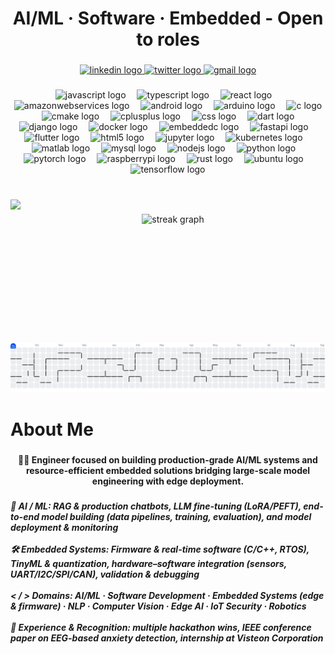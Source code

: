 <h1 align="center">AI/ML · Software · Embedded - Open to roles</h1>

###

<div align="center">
  <a href="https://www.linkedin.com/in/pralhadyadawad" target="_blank">
    <img src="https://img.shields.io/static/v1?message=LinkedIn&logo=linkedin&label=&color=0077B5&logoColor=white&labelColor=&style=for-the-badge" height="25" alt="linkedin logo"  />
  </a>
  <a href="https://x.com/pralhadyadawad" target="_blank">
    <img src="https://img.shields.io/static/v1?message=Twitter&logo=twitter&label=&color=1DA1F2&logoColor=white&labelColor=&style=for-the-badge" height="25" alt="twitter logo"  />
  </a>
  <a href="pralhadyadawad@gmail.com" target="_blank">
    <img src="https://img.shields.io/static/v1?message=Gmail&logo=gmail&label=&color=D14836&logoColor=white&labelColor=&style=for-the-badge" height="25" alt="gmail logo"  />
  </a>
</div>

###

<div align="center">
  <img src="https://cdn.jsdelivr.net/gh/devicons/devicon/icons/javascript/javascript-original.svg" height="35" alt="javascript logo"  />
  <img width="10" />
  <img src="https://cdn.jsdelivr.net/gh/devicons/devicon/icons/typescript/typescript-original.svg" height="35" alt="typescript logo"  />
  <img width="10" />
  <img src="https://cdn.jsdelivr.net/gh/devicons/devicon/icons/react/react-original.svg" height="35" alt="react logo"  />
  <img width="10" />
  <img src="https://cdn.jsdelivr.net/gh/devicons/devicon/icons/amazonwebservices/amazonwebservices-line-wordmark.svg" height="35" alt="amazonwebservices logo"  />
  <img width="10" />
  <img src="https://cdn.jsdelivr.net/gh/devicons/devicon/icons/android/android-original.svg" height="35" alt="android logo"  />
  <img width="10" />
  <img src="https://cdn.jsdelivr.net/gh/devicons/devicon/icons/arduino/arduino-original.svg" height="35" alt="arduino logo"  />
  <img width="10" />
  <img src="https://cdn.jsdelivr.net/gh/devicons/devicon/icons/c/c-original.svg" height="35" alt="c logo"  />
  <img width="10" />
  <img src="https://cdn.jsdelivr.net/gh/devicons/devicon/icons/cmake/cmake-original.svg" height="35" alt="cmake logo"  />
  <img width="10" />
  <img src="https://cdn.jsdelivr.net/gh/devicons/devicon/icons/cplusplus/cplusplus-original.svg" height="35" alt="cplusplus logo"  />
  <img width="10" />
  <img src="https://cdn.jsdelivr.net/gh/devicons/devicon/icons/css3/css3-original.svg" height="35" alt="css logo"  />
  <img width="10" />
  <img src="https://cdn.jsdelivr.net/gh/devicons/devicon/icons/dart/dart-original.svg" height="35" alt="dart logo"  />
  <img width="10" />
  <img src="https://cdn.jsdelivr.net/gh/devicons/devicon/icons/django/django-plain.svg" height="35" alt="django logo"  />
  <img width="10" />
  <img src="https://cdn.jsdelivr.net/gh/devicons/devicon/icons/docker/docker-original.svg" height="35" alt="docker logo"  />
  <img width="10" />
  <img src="https://cdn.jsdelivr.net/gh/devicons/devicon/icons/embeddedc/embeddedc-original.svg" height="35" alt="embeddedc logo"  />
  <img width="10" />
  <img src="https://cdn.jsdelivr.net/gh/devicons/devicon/icons/fastapi/fastapi-original.svg" height="35" alt="fastapi logo"  />
  <img width="10" />
  <img src="https://cdn.jsdelivr.net/gh/devicons/devicon/icons/flutter/flutter-original.svg" height="35" alt="flutter logo"  />
  <img width="10" />
  <img src="https://cdn.jsdelivr.net/gh/devicons/devicon/icons/html5/html5-original.svg" height="35" alt="html5 logo"  />
  <img width="10" />
  <img src="https://cdn.jsdelivr.net/gh/devicons/devicon/icons/jupyter/jupyter-original.svg" height="35" alt="jupyter logo"  />
  <img width="10" />
  <img src="https://cdn.jsdelivr.net/gh/devicons/devicon/icons/kubernetes/kubernetes-plain.svg" height="35" alt="kubernetes logo"  />
  <img width="10" />
  <img src="https://cdn.jsdelivr.net/gh/devicons/devicon/icons/matlab/matlab-original.svg" height="35" alt="matlab logo"  />
  <img width="10" />
  <img src="https://cdn.jsdelivr.net/gh/devicons/devicon/icons/mysql/mysql-original.svg" height="35" alt="mysql logo"  />
  <img width="10" />
  <img src="https://cdn.jsdelivr.net/gh/devicons/devicon/icons/nodejs/nodejs-original.svg" height="35" alt="nodejs logo"  />
  <img width="10" />
  <img src="https://cdn.jsdelivr.net/gh/devicons/devicon/icons/python/python-original.svg" height="35" alt="python logo"  />
  <img width="10" />
  <img src="https://cdn.jsdelivr.net/gh/devicons/devicon/icons/pytorch/pytorch-original.svg" height="35" alt="pytorch logo"  />
  <img width="10" />
  <img src="https://cdn.jsdelivr.net/gh/devicons/devicon/icons/raspberrypi/raspberrypi-original.svg" height="35" alt="raspberrypi logo"  />
  <img width="10" />
  <img src="https://cdn.jsdelivr.net/gh/devicons/devicon/icons/rust/rust-original.svg" height="35" alt="rust logo"  />
  <img width="10" />
  <img src="https://cdn.jsdelivr.net/gh/devicons/devicon/icons/ubuntu/ubuntu-plain.svg" height="35" alt="ubuntu logo"  />
  <img width="10" />
  <img src="https://cdn.jsdelivr.net/gh/devicons/devicon/icons/tensorflow/tensorflow-original.svg" height="35" alt="tensorflow logo"  />
</div>

###

<br clear="both">

<img align="left" height="230" src="https://media0.giphy.com/media/v1.Y2lkPTc5MGI3NjExc3M3dWFzMGl4NGNnd2Z4NTgyZ3M0ZnVsdGplbDI4bXNmbXcwdWpoeiZlcD12MV9pbnRlcm5hbF9naWZfYnlfaWQmY3Q9Zw/a2gRQzWi0HViEbwjui/giphy.gif"  />

###

<div align="center">
  <img src="https://streak-stats.demolab.com?user=pralhadyadawad&locale=en&mode=daily&theme=dracula&hide_border=false&border_radius=5&order=3" height="150" alt="streak graph"  />
</div>

###

<br clear="both">

<picture>
  <source media="(prefers-color-scheme: dark)" srcset="https://raw.githubusercontent.com/PralhadYadawad/pralhadyadawad/output/pacman-contribution-graph-dark.svg">
  <source media="(prefers-color-scheme: light)" srcset="https://raw.githubusercontent.com/PralhadYadawad/pralhadyadawad/output/pacman-contribution-graph.svg">
  <img alt="Pac-Man contribution graph" src="https://raw.githubusercontent.com/PralhadYadawad/pralhadyadawad/output/pacman-contribution-graph.svg">
</picture>


###

<h1 align="left">About Me</h1>

###

<h4 align="center">👨‍💻 Engineer focused on building production-grade AI/ML systems and resource-efficient embedded solutions bridging large-scale model engineering with edge deployment.</h4>

###

<h5 align="left">🤖 AI / ML: RAG & production chatbots, LLM fine-tuning (LoRA/PEFT), end-to-end model building (data pipelines, training, evaluation), and model deployment & monitoring  <br><br>🛠️ Embedded Systems: Firmware & real-time software (C/C++, RTOS), TinyML & quantization, hardware–software integration (sensors, UART/I2C/SPI/CAN), validation & debugging  <br><br>< / > Domains: AI/ML · Software Development · Embedded Systems (edge & firmware)  · NLP ·  Computer Vision · Edge AI  · IoT Security ·  Robotics <br><br>💪 Experience & Recognition: multiple hackathon wins, IEEE conference paper on EEG-based anxiety detection, internship at Visteon Corporation</h5>

###
